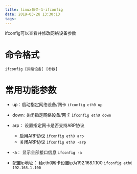 ```yaml
---
title: linux命令-1-ifconfig
date: 2019-03-28 13:30:13
tags:
---
```


ifconfig可以查看并修改网络设备参数

# 命令格式 #

`ifconfig [网络设备] [参数]`

# 常用功能参数 #

- up：启动指定网络设备/网卡 `ifconfig eth0 up`

- down: 关闭指定网络设备/网卡 `ifconfig eth0 down`

- arp： 设置指定网卡是否支持ARP协议 
	- 启用ARP协议 `ifconfig eth0 arp`
	- 关闭ARP协议 `ifconfig eth0 -arp`

- -a： 显示全部接口信息 `ifconfig -a`

- 配置ip地址： 给eth0网卡设置ip为192.168.1.100 `ifconfig eth0 192.168.1.100`
